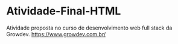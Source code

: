 # Atividade-Final-HTML
Atividade proposta no curso de desenvolvimento web full stack da Growdev.
              https://www.growdev.com.br/
